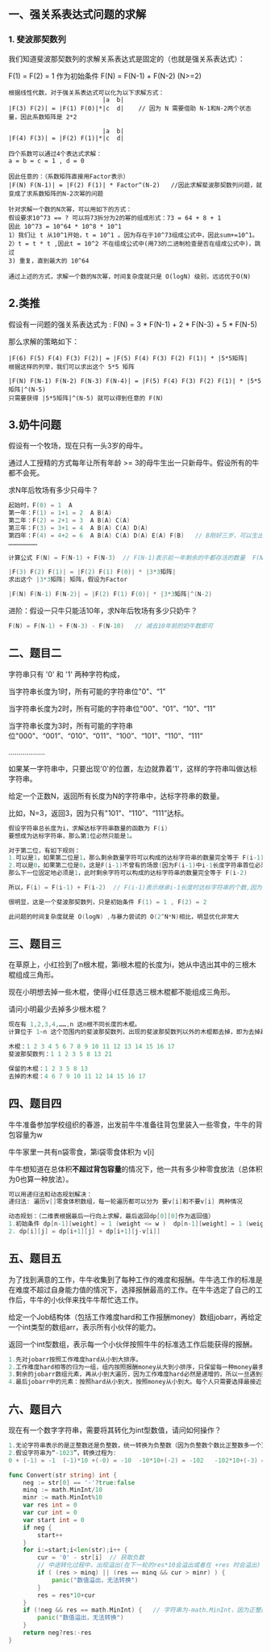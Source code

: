 ## 一、强关系表达式问题的求解

### 1. 斐波那契数列

我们知道斐波那契数列的求解关系表达式是固定的（也就是强关系表达式）：

F(1) = F(2) = 1 作为初始条件    F(N) = F(N-1) + F(N-2) (N>=2)

```
根据线性代数，对于强关系表达式可以化为以下求解方式：
						  |a  b|
|F(3) F(2)| = |F(1) F(0)|*|c  d|    // 因为 N 需要借助 N-1和N-2两个状态量，因此系数矩阵是 2*2

						  |a  b|
|F(4) F(3)| = |F(2) F(1)|*|c  d|

四个系数可以通过4个表达式求解：
a = b = c = 1 , d = 0

因此任意的：（系数矩阵直接用Factor表示）
|F(N) F(N-1)| = |F(2) F(1)| * Factor^(N-2)   //因此求解斐波那契数列问题，就变成了求系数矩阵的N-2次幂的问题
```



```
针对求解一个数的N次幂，可以用如下的方式：
假设要求10^73 == ? 可以将73拆分为2的幂的组成形式：73 = 64 + 8 + 1 
因此 10^73 = 10^64 * 10^8 * 10^1 
1）我们让 t 从10^1开始，t = 10^1 。因为存在于10^73组成公式中，因此sum+=10^1。
2）t = t * t ,因此t = 10^2 不在组成公式中(用73的二进制检查是否在组成公式中)，跳过
3) 重复，直到最大的 10^64

通过上述的方式，求解一个数的N次幂，时间复杂度就只是 O(logN) 级别，远远优于O(N)
```



## 2.类推

假设有一问题的强关系表达式为 :  F(N) = 3 * F(N-1) + 2 * F(N-3) + 5 * F(N-5)

那么求解的策略如下：

```
|F(6) F(5) F(4) F(3) F(2)| = |F(5) F(4) F(3) F(2) F(1)| * |5*5矩阵|
根据这样的列举，我们可以求出这个 5*5 矩阵

|F(N) F(N-1) F(N-2) F(N-3) F(N-4)| = |F(5) F(4) F(3) F(2) F(1)| * |5*5矩阵|^(N-5)
只需要获得 |5*5矩阵|^(N-5) 就可以得到任意的 F(N)
```



## 3.奶牛问题

假设有一个牧场，现在只有一头3岁的母牛。

通过人工授精的方式每年让所有年龄 >= 3的母牛生出一只新母牛。假设所有的牛都不会死。

求N年后牧场有多少只母牛？

```go
起始时，F(0) = 1  A
第一年：F(1) = 1+1 = 2  A B(A)
第二年：F(2) = 2+1 = 3  A B(A) C(A)
第三年：F(3) = 3+1 = 4  A B(A) C(A) D(A)
第四年：F(4) = 4+2 = 6  A B(A) C(A) D(A) E(A) F(B)   // B刚好三岁，可以生出新的母牛
……………………

计算公式 F(N) = F(N-1) + F(N-3)  // F(N-1)表示前一年剩余的牛都存活的数量  F(N-3)表示新生牛数量 == 三年前的牛的数量

|F(3) F(2) F(1)| = |F(2) F(1) F(0)| * |3*3矩阵|
求出这个 |3*3矩阵| 矩阵，假设为Factor

|F(N) F(N-1) F(N-2)| = |F(2) F(1) F(0)| * |3*3矩阵|^(N-2)
```



进阶：假设一只牛只能活10年，求N年后牧场有多少只奶牛？

```go
F(N) = F(N-1) + F(N-3) - F(N-10)   // 减去10年前的奶牛数即可
```

## 二、题目二

字符串只有  '0'  和  '1'  两种字符构成，

当字符串长度为1时，所有可能的字符串位"0"、“1”

当字符串长度为2时，所有可能的字符串位"00"、“01”、“10”、“11”

当字符串长度为3时，所有可能的字符串位"000"、“001”、“010”、“011”、“100”、“101”、“110”、“111”

………………

如果某一字符串中，只要出现'0'的位置，左边就靠着'1'，这样的字符串叫做达标字符串。

给定一个正数N，返回所有长度为N的字符串中，达标字符串的数量。

比如，N=3，返回3，因为只有"101"、“110”、“111”达标。

```go
假设字符串总长度为i，求解达标字符串数量的函数为 F(i) 
要想成为达标字符串，那么第1位必然只能是1。

对于第二位，有如下规则：
1.可以是1，如果第二位是1，那么剩余数量字符可以构成的达标字符串的数量完全等于 F(i-1)
2.可以是0，如果第二位是0，这是F(i-1)不曾有的场景(因为F(i-1)中i-1长度字符串首位必须是1，这里反而是让i-1长度字符串的首位是0)。
那么下一位固定地必须是1，此时剩余字符可以构成的达标字符串的数量完全等于 F(i-2)

所以，F(i) = F(i-1) + F(i-2)  // F(i-1)表示继承i-1长度时达标字符串的个数,因为在左边加一个1不会使已有达标字符串失效; F(i-2)则表示因为左侧多加了一个1，导致原本i-1长度字符串首位可以是0，因此前两位固定为10的情况下，剩余长度字符串达标字符串个数则是继承F(i-2) 

很明显，这是一个斐波那契数列，只是初始条件 F(1) = 1 , F(2) = 2

此问题的时间复杂度就是 O(logN) ,与暴力尝试的 O(2^N*N)相比，明显优化非常大
```



## 三、题目三

在草原上，小红捡到了n根木棍，第i根木棍的长度为i，她从中选出其中的三根木棍组成三角形。

现在小明想去掉一些木棍，使得小红任意选三根木棍都不能组成三角形。

请问小明最少去掉多少根木棍？

```go
现在有 1,2,3,4,……,n 这n根不同长度的木棍。
计算位于 1~n 这个范围内的斐波那契数列，出现的斐波那契数列以外的木棍都去掉，即为去掉最少得木棍

木棍：1 2 3 4 5 6 7 8 9 10 11 12 13 14 15 16 17 
斐波那契数列：1 1 2 3 5 8 13 21

保留的木棍：1 2 3 5 8 13 
去掉的木棍：4 6 7 9 10 11 12 14 15 16 17
```



## 四、题目四

牛牛准备参加学校组织的春游，出发前牛牛准备往背包里装入一些零食，牛牛的背包容量为w

牛牛家里一共有n袋零食，第i袋零食体积为 v[i]

牛牛想知道在总体积**不超过背包容量**的情况下，他一共有多少种零食放法（总体积为0也算一种放法）。

``` go
可以用递归法和动态规划解决：
递归法: 遍历v[]零食体积数组，每一轮遍历都可以分为 要v[i]和不要v[i] 两种情况

动态规划：（二维表根据最后一行向上求解，最后返回dp[0][0]作为返回值）
1.初始条件 dp[n-1][weight] = 1 (weight <= w )  dp[n-1][weight] = 1 (weight > w )
2. dp[i][j] = dp[i+1][j] + dp[i+1][j-v[i]] 

```



## 五、题目五

为了找到满意的工作，牛牛收集到了每种工作的难度和报酬。牛牛选工作的标准是在难度不超过自身能力值的情况下，选择报酬最高的工作。在牛牛选定了自己的工作后，牛牛的小伙伴来找牛牛帮忙选工作。

给定一个Job结构体（包括工作难度hard和工作报酬money）数组jobarr，再给定一个int类型的数组arr，表示所有小伙伴的能力。

返回一个int型数组，表示每一个小伙伴按照牛牛的标准选工作后能获得的报酬。

```go
1.先对jobarr按照工作难度hard从小到大排序。
2.工作难度hard相等的归为一组，组内按照报酬money从大到小排序，只保留每一种money最多的job
3.剩余的jobarr数组元素，再从小到大遍历，因为工作难度hard必然是递增的，所以一旦遇到报酬money小于前一项的，直接将该job移出。
4.最后jobarr中的元素：按照hard从小到大，按照money从小到大。每个人只需要选择最接近自己能力的hard的job即可。


```



## 六、题目六

现在有一个数字字符串，需要将其转化为int型数值，请问如何操作？

```go
1.无论字符串表示的是正整数还是负整数，统一转换为负整数（因为负整数个数比正整数多一个）
2.假设字符串为“-1023”，转换过程为:
0 + (-1) = -1  (-1)*10 +(-0) = -10  -10*10+(-2) = -102   -102*10+(-3) = -1023

func Convert(str string) int {
    neg := str[0] == '-'?true:false
    minq := math.MinInt/10
    minr := math.MinInt%10
    var res int = 0
    var cur int = 0
    var start int = 0
    if neg {
        start++
    }
    for i:=start;i<len(str);i++ {
        cur = '0' - str[i]  // 获取负数
        // 中途转化过程中，出现溢出(在下一轮的res*10会溢出或者在 +res 时会溢出)
        if ( (res > minq) || (res == minq && cur > minr) ) {
            panic("数值溢出，无法转换")
        }
        res = res*10+cur
    }
    if (!neg && res == math.MinInt) {   // 字符串为-math.MinInt，因为正整数比负整数少一个，因此转换会溢出
        panic("数值溢出，无法转换")
    }
    return neg?res:-res
}
```

